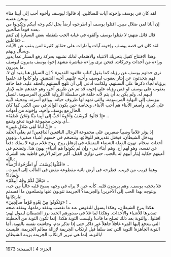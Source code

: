 ------------------------------------------------------------------------

«لقد كان في يوسف وإخوته آيات للسائلين. إذ قالوا: ليوسف وأخوه أحب إلى
أبينا منا ونحن عصبة.  
إن أبانا لفي ضلال مبين. اقتلوا يوسف أو اطرحوه أرضاً يخل لكم وجه أبيكم
وتكونوا من بعده قوماً صالحين.  
قال قائل منهم: لا تقتلوا يوسف وألقوه في غيابة الجب يلتقطه بعض السيارة إن
كنتم فاعلين» ..  
لقد كان في قصة يوسف وإخوته آيات وأمارات على حقائق كثيرة لمن ينقب عن
الآيات ويسأل ويهتم.  
وهذا الافتتاح كفيل بتحريك الانتباه والاهتمام. لذلك نشبهه بحركة رفع
الستار عما يدور وراءه من أحداث وحركات. فنحن نرى وراءه مباشرة مشهد إخوة
يوسف يدبرون ليوسف ما يدبرون.  
ترى حدثهم يوسف عن رؤياه كما يقول كتاب «العهد القديم» ؟ إن السياق هنا
يفيد أن لا. فهم يتحدثون عن إيثار يعقوب ليوسف وأخيه عليهم. أخيه الشقيق.
ولو كانوا قد علموا برؤياه لجاء ذكرها على ألسنتهم، ولكانت أدعى إلى أن
تلهج ألسنتهم بالحقد عليه. فما خافه يعقوب على يوسف لو قص رؤياه على إخوته
قد تم عن طريق آخر، وهو حقدهم عليه لإيثار أبيهم له. ولم يكن بد أن يتم
لأنه حلقة في سلسلة الرواية الكبرى المرسومة، لتصل بيوسف إلى النهاية
المرسومة، والتي تمهد لها ظروف حياته، وواقع أسرته، ومجيئه لأبيه على كبرة.
وأصغر الأبناء هم أحب الأبناء، وبخاصة حين يكون الوالد في سن الكبر. كما
كان الحال مع يوسف وأخيه، وإخوته من أمهات.  
«إِذْ قالُوا: لَيُوسُفُ وَأَخُوهُ أَحَبُّ إِلى أَبِينا مِنَّا وَنَحْنُ عُصْبَةٌ» ..  
أي ونحن مجموعة قوية تدفع وتنفع..  
«إِنَّ أَبانا لَفِي ضَلالٍ مُبِينٍ» ..  
إذ يؤثر غلاماً وصبياً صغيرين على مجموعة الرجال النافعين الدافعين! ثم يغلي
الحقد ويدخل الشيطان، فيختل تقديرهم للوقائع، وتتضخم في حسهم أشياء صغيرة،
وتهون أحداث ضخام. تهون الفعلة الشنعاء المتمثلة في إزهاق روح. روح غلام
بريء لا يملك دفعاً عن نفسه، وهو لهم أخ. وهم أبناء نبي- وإن لم يكونوا هم
أنبياء- يهون هذا. وتضخم في أعينهم حكاية إيثار أبيهم له بالحب. حتى توازي
القتل. أكبر جرائم الأرض قاطبة بعد الشرك بالله:  
«اقْتُلُوا يُوسُفَ. أَوِ اطْرَحُوهُ أَرْضاً» ..  
وهما قريب من قريب. فطرحه في أرض نائية مقطوعة مفض في الغالب إلى الموت..
ولماذا؟  
«يَخْلُ لَكُمْ وَجْهُ أَبِيكُمْ» ..  
فلا يحجبه يوسف. وهم يريدون قلبه. كأنه حين لا يراه في وجهه يصبح قلبه
خالياً من حبه، ويتوجه بهذا الحب إلى الآخرين! والجريمة؟ الجريمة تتوبون
عنها وتصلحون ما أفسدتم بارتكابها:  
«وَتَكُونُوا مِنْ بَعْدِهِ قَوْماً صالِحِينَ» ! ..  
هكذا ينزغ الشيطان، وهكذا يسول للنفوس عند ما تغضب وتفقد زمامها، وتفقد صحة
تقديرها للأشياء والأحداث. وهكذا لما غلا في صدورهم الحقد برز الشيطان
ليقول لهم: اقتلوا.. والتوبة بعد ذلك تصلح ما فات! وليست التوبة هكذا. إنما
تكون التوبة من الخطيئة التي يندفع إليها المرء غافلاً جاهلاً غير ذاكر حتى
إذا تذكر ندم، وجاشت نفسه بالتوبة. أما التوبة الجاهزة! التوبة التي تعد
سلفاً قبل ارتكاب الجريمة لإزالة معالم الجريمة، فليست بالتوبة، إنما هي
تبرير لارتكاب الجريمة يزينه الشيطان!

------------------------------------------------------------------------

الجزء: 4 ¦ الصفحة: 1973

